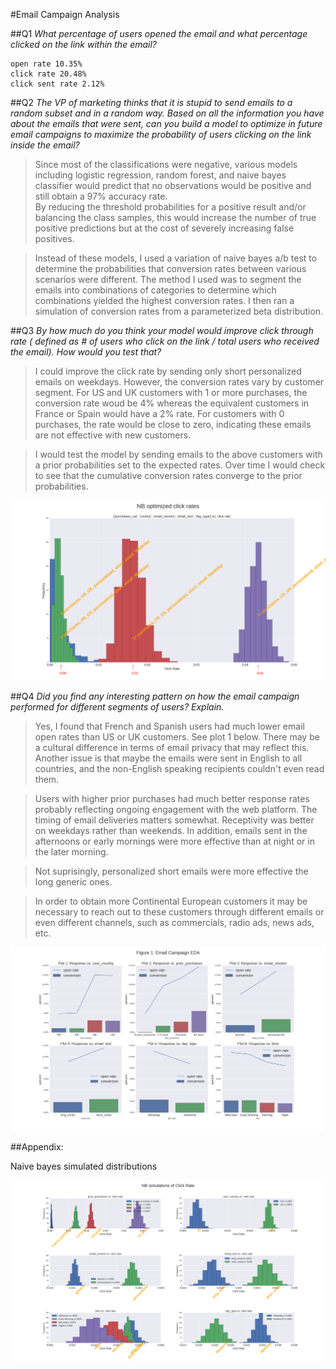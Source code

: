 #Email Campaign Analysis

##Q1
*What percentage of users opened the email and what percentage clicked on the link within the email?*


    open rate 10.35%
    click rate 20.48%
    click sent rate 2.12%


##Q2
*The VP of marketing thinks that it is stupid to send emails to a random subset and in a
random way. Based on all the information you have about the emails that were sent, can
you build a model to optimize in future email campaigns to maximize the probability of
users clicking on the link inside the email?*

>Since most of the classifications were negative, various models including logistic regression, random forest, and naive bayes classifier would predict that no observations would be positive and still obtain a 97% accuracy rate.  
By reducing the threshold probabilities for a positive result and/or balancing the class samples, this would increase the number of true positive predictions but at the cost of severely increasing false positives.

>Instead of these models, I used a variation of naive bayes a/b test to determine the probabilities that conversion rates between various scenarios were different.
>The method I used was to segment the emails into combinations of categories to determine which combinations yielded the highest conversion rates.  I then ran a simulation of conversion rates from a parameterized beta distribution.

##Q3
*By how much do you think your model would improve click through rate ( defined as # of
users who click on the link / total users who received the email). How would you test
that?*

>I could improve the click rate by sending only short personalized emails on weekdays.  However, the conversion rates vary by customer segment.  For US and UK customers with 1 or more purchases, the conversion rate woud be 4% whereas the equivalent customers in France or Spain would have a 2% rate.  For customers with 0 purchases, the rate would be close to zero, indicating these emails are not effective with new customers.

>I would test the model by sending emails to the above customers with a prior probabilities set to the expected rates.  Over time I would check to see that the cumulative conversion rates converge to the prior probabilities.


![Sim](./NB_optimized.png)

##Q4
*Did you find any interesting pattern on how the email campaign performed for different
segments of users? Explain.*

>Yes, I found that French and Spanish users had much lower email open rates than US or UK customers.  See plot 1 below.  There may be a cultural difference in terms of email privacy that may reflect this.  Another issue is that maybe the emails were sent in English to all countries, and the non-English speaking recipients couldn't even read them.
    
>Users with higher prior purchases had much better response rates probably reflecting ongoing engagement with the web platform.  The timing of email deliveries matters somewhat.  Receptivity was better on weekdays rather than weekends.  In addition, emails sent in the afternoons or early mornings were more effective than at night or in the later morning.      


>Not suprisingly, personalized short emails were more effective the long generic ones.

>In order to obtain more Continental European customers it may be necessary to reach out to these customers through different emails or even different channels, such as commercials, radio ads, news ads, etc.

![EDA](./eda2.png)

##Appendix:

Naive bayes simulated distributions

![NB](./NB_distributions.png)